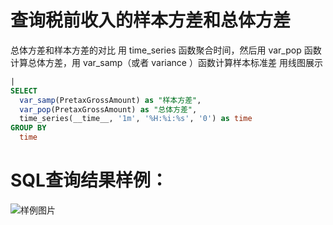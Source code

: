 # 查询税前收入的样本方差和总体方差



总体方差和样本方差的对比
用 time_series 函数聚合时间，然后用 var_pop 函数计算总体方差，用 var_samp（或者 variance ）函数计算样本标准差
用线图展示


```SQL
| 
SELECT 
  var_samp(PretaxGrossAmount) as "样本方差", 
  var_pop(PretaxGrossAmount) as "总体方差", 
  time_series(__time__, '1m', '%H:%i:%s', '0') as time 
GROUP BY 
  time
```

# SQL查询结果样例：

![样例图片](https://img.alicdn.com/tfs/TB1l2oLcyDsXe8jSZR0XXXK6FXa-672-247.png)